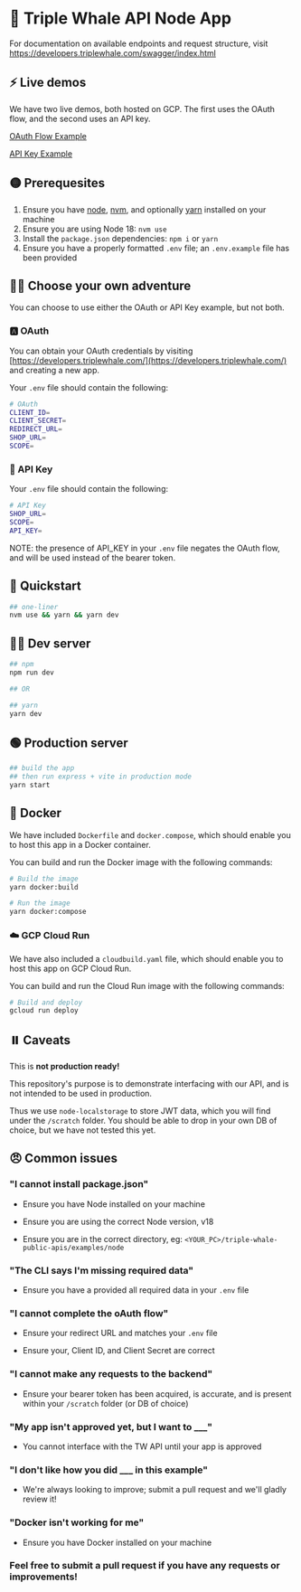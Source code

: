 # 🐳 Triple Whale API Node App

For documentation on available endpoints and request structure, visit https://developers.triplewhale.com/swagger/index.html

## ⚡ Live demos

We have two live demos, both hosted on GCP. The first uses the OAuth flow, and the second uses an API key.

[OAuth Flow Example](https://client-cgrzlhwaka-uk.a.run.app/)

[API Key Example](https://node-api-key-cgrzlhwaka-uk.a.run.app)

## 🟡 Prerequesites

1. Ensure you have [node](https://nodejs.org/en/download/), [nvm](https://github.com/nvm-sh/nvm), and optionally [yarn](https://yarnpkg.com/getting-started/install) installed on your machine
1. Ensure you are using Node 18: `nvm use`
1. Install the `package.json` dependencies: `npm i` or `yarn`
1. Ensure you have a properly formatted `.env` file; an `.env.example` file has been provided

## 🧙‍♂️ Choose your own adventure

You can choose to use either the OAuth or API Key example, but not both.

### 🅰️ OAuth

You can obtain your OAuth credentials by visiting [https://developers.triplewhale.com/](https://developers.triplewhale.com/) and creating a new app.

Your `.env` file should contain the following:

```bash
# OAuth
CLIENT_ID=
CLIENT_SECRET=
REDIRECT_URL=
SHOP_URL=
SCOPE=
```

### 🔑 API Key

Your `.env` file should contain the following:

```bash
# API Key
SHOP_URL=
SCOPE=
API_KEY=
```

NOTE: the presence of API_KEY in your `.env` file negates the OAuth flow, and will be used instead of the bearer token.

## 🏁 Quickstart

```bash
## one-liner
nvm use && yarn && yarn dev
```

## 👨‍💻 Dev server

```bash
## npm
npm run dev

## OR

## yarn
yarn dev
```

## 🟢 Production server

```bash
## build the app
## then run express + vite in production mode
yarn start
```

## 🐋 Docker

We have included `Dockerfile` and `docker.compose`, which should enable you to host this app in a Docker container.

You can build and run the Docker image with the following commands:

```bash
# Build the image
yarn docker:build

# Run the image
yarn docker:compose
```

### ☁️ GCP Cloud Run

We have also included a `cloudbuild.yaml` file, which should enable you to host this app on GCP Cloud Run.

You can build and run the Cloud Run image with the following commands:

```bash
# Build and deploy
gcloud run deploy
```

## ⏸️ Caveats

This is **not production ready!**

This repository's purpose is to demonstrate interfacing with our API, and is not intended to be used in production.

Thus we use `node-localstorage` to store JWT data, which you will find under the `/scratch` folder. You should be able to drop in your own DB of choice, but we have not tested this yet.

## 😠 Common issues

### "I cannot install package.json"

- Ensure you have Node installed on your machine

- Ensure you are using the correct Node version, v18

- Ensure you are in the correct directory, eg: `<YOUR_PC>/triple-whale-public-apis/examples/node`

### "The CLI says I'm missing required data"

- Ensure you have a provided all required data in your `.env` file

### "I cannot complete the oAuth flow"

- Ensure your redirect URL and matches your `.env` file

- Ensure your, Client ID, and Client Secret are correct

### "I cannot make any requests to the backend"

- Ensure your bearer token has been acquired, is accurate, and is present within your `/scratch` folder (or DB of choice)

### "My app isn't approved yet, but I want to ___"

- You cannot interface with the TW API until your app is approved

### "I don't like how you did ___ in this example"

- We're always looking to improve; submit a pull request and we'll gladly review it!

### "Docker isn't working for me"

- Ensure you have Docker installed on your machine

### Feel free to submit a pull request if you have any requests or improvements!